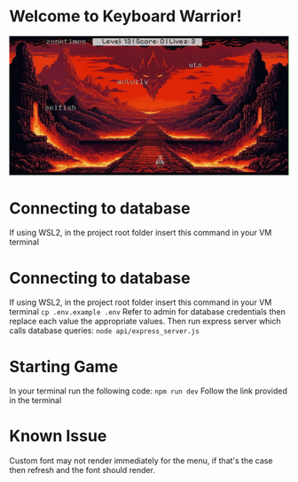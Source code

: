 # Welcome to Keyboard Warrior!

![Game Image](https://github.com/Subti/TESTRLT/blob/main/docs/game_end_level.png?raw=true)

# Connecting to database
If using WSL2, in the project root folder insert this command in your VM terminal


# Connecting to database
If using WSL2, in the project root folder insert this command in your VM terminal
```cp .env.example .env```
Refer to admin for database credentials then replace each value the appropriate values.
Then run express server which calls database queries:
```node api/express_server.js```

# Starting Game
In your terminal run the following code:
```npm run dev```
Follow the link provided in the terminal

# Known Issue
Custom font may not render immediately for the menu, if that's the case then refresh and the font should render.